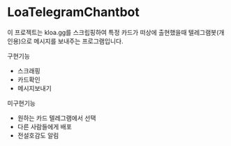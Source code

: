 # LoaTelegramChantbot

이 프로젝트는 kloa.gg를 스크립핑하여
특정 카드가 떠상에 출현했을때 
텔레그램봇(개인용)으로 메시지를 보내주는 프로그램입니다.

구현기능
- 스크래핑
- 카드확인
- 메시지보내기

미구현기능
- 원하는 카드 텔레그램에서 선택
- 다른 사람들에게 배포
- 전설호감도 알림
